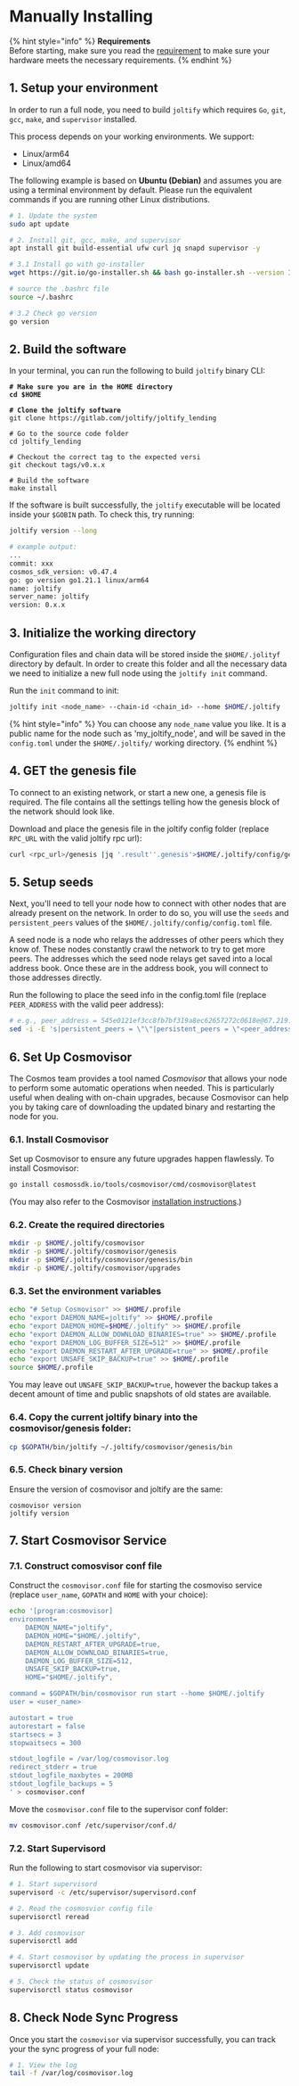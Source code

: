 # Manually Installing

{% hint style="info" %}
**Requirements**\
Before starting, make sure you read the [requirement](requirements.md) to make sure your hardware meets the necessary requirements.
{% endhint %}

## 1. Setup your environment

In order to run a full node, you need to build `joltify` which requires `Go`, `git`, `gcc`, `make`, and `supervisor` installed.

This process depends on your working environments. We support:

* Linux/arm64
* Linux/amd64

The following example is based on **Ubuntu (Debian)** and assumes you are using a terminal environment by default. Please run the equivalent commands if you are running other Linux distributions.&#x20;

```sh
# 1. Update the system
sudo apt update
```

```sh
# 2. Install git, gcc, make, and supervisor
apt install git build-essential ufw curl jq snapd supervisor -y
```

```sh
# 3.1 Install go with go-installer
wget https://git.io/go-installer.sh && bash go-installer.sh --version 1.21.1

# source the .bashrc file
source ~/.bashrc

# 3.2 Check go version
go version
```

## 2. Build the software

In your terminal, you can run the following to build `joltify` binary CLI:&#x20;

<pre class="language-sh"><code class="lang-sh"><strong># Make sure you are in the HOME directory
</strong><strong>cd $HOME
</strong><strong>
</strong><strong># Clone the joltify software
</strong>git clone https://gitlab.com/joltify/joltify_lending

# Go to the source code folder
cd joltify_lending

# Checkout the correct tag to the expected versi
git checkout tags/v0.x.x

# Build the software
make install
</code></pre>

If the software is built successfully, the `joltify` executable will be located inside your `$GOBIN` path. To check this, try running:

```sh
joltify version --long

# example output:
...
commit: xxx
cosmos_sdk_version: v0.47.4
go: go version go1.21.1 linux/arm64
name: joltify
server_name: joltify
version: 0.x.x
```

## 3. Initialize the working directory

Configuration files and chain data will be stored inside the `$HOME/.jolityf` directory by default. In order to create this folder and all the necessary data we need to initialize a new full node using the `joltify init` command.

Run the `init` command to init:

```sh
joltify init <node_name> --chain-id <chain_id> --home $HOME/.joltify
```

{% hint style="info" %}
You can choose any `node_name` value you like. It is a public name for the node such as 'my\_joltify\_node', and will be saved in the `config.toml` under the `$HOME/.joltify/` working directory.
{% endhint %}

## 4. GET the genesis file

To connect to an existing network, or start a new one, a genesis file is required. The file contains all the settings telling how the genesis block of the network should look like.

Download and place the genesis file in the joltify config folder (replace `RPC_URL` with the valid joltify rpc url):

```sh
curl <rpc_url>/genesis |jq '.result''.genesis'>$HOME/.joltify/config/genesis.json
```

## 5. Setup seeds

Next, you'll need to tell your node how to connect with other nodes that are already present on the network. In order to do so, you will use the `seeds` and `persistent_peers` values of the `$HOME/.joltify/config/config.toml` file.

A seed node is a node who relays the addresses of other peers which they know of. These nodes constantly crawl the network to try to get more peers. The addresses which the seed node relays get saved into a local address book. Once these are in the address book, you will connect to those addresses directly.

Run the following to place the seed info in the config.toml file (replace `PEER_ADDRESS` with the valid peer address):

```sh
# e.g., peer_address = 545e0121ef3cc8fb7bf319a8ec62657272c0618e@67.219.103.128:26656
sed -i -E 's|persistent_peers = \"\"|persistent_peers = \"<peer_address>\"|g' $HOME/.joltify/config/config.toml
```

## 6. Set Up Cosmovisor

The Cosmos team provides a tool named _Cosmovisor_ that allows your node to perform some automatic operations when needed. This is particularly useful when dealing with on-chain upgrades, because Cosmovisor can help you by taking care of downloading the updated binary and restarting the node for you.

### 6.1. Install Cosmovisor

Set up Cosmovisor to ensure any future upgrades happen flawlessly. To install Cosmovisor:

```sh
go install cosmossdk.io/tools/cosmovisor/cmd/cosmovisor@latest
```

(You may also refer to the Cosmovisor [installation instructions](https://github.com/cosmos/cosmos-sdk/tree/main/tools/cosmovisor#installation).)

### 6.2. Create the required directories

```sh
mkdir -p $HOME/.joltify/cosmovisor
mkdir -p $HOME/.joltify/cosmovisor/genesis
mkdir -p $HOME/.joltify/cosmovisor/genesis/bin
mkdir -p $HOME/.joltify/cosmovisor/upgrades
```

### 6.3. Set the environment variables

```sh
echo "# Setup Cosmovisor" >> $HOME/.profile
echo "export DAEMON_NAME=joltify" >> $HOME/.profile
echo "export DAEMON_HOME=$HOME/.joltify" >> $HOME/.profile
echo "export DAEMON_ALLOW_DOWNLOAD_BINARIES=true" >> $HOME/.profile
echo "export DAEMON_LOG_BUFFER_SIZE=512" >> $HOME/.profile
echo "export DAEMON_RESTART_AFTER_UPGRADE=true" >> $HOME/.profile
echo "export UNSAFE_SKIP_BACKUP=true" >> $HOME/.profile
source $HOME/.profile
```

You may leave out `UNSAFE_SKIP_BACKUP=true`, however the backup takes a decent amount of time and public snapshots of old states are available.

### 6.4. Copy the current joltify binary into the cosmovisor/genesis folder:

```sh
cp $GOPATH/bin/joltify ~/.joltify/cosmovisor/genesis/bin
```

### 6.5. Check binary version

Ensure the version of cosmovisor and joltify are the same:

```
cosmovisor version
joltify version
```

## 7. Start Cosmovisor Service

### 7.1. Construct comosvisor conf file

Construct the `cosmovisor.conf` file for starting the cosmoviso service (replace `user_name`, `GOPATH` and `HOME` with your choice):

```sh
echo '[program:cosmovisor]
environment=
    DAEMON_NAME="joltify",
    DAEMON_HOME="$HOME/.joltify",
    DAEMON_RESTART_AFTER_UPGRADE=true,
    DAEMON_ALLOW_DOWNLOAD_BINARIES=true,
    DAEMON_LOG_BUFFER_SIZE=512,
    UNSAFE_SKIP_BACKUP=true,
    HOME="$HOME/.joltify",

command = $GOPATH/bin/cosmovisor run start --home $HOME/.joltify
user = <user_name>

autostart = true
autorestart = false
startsecs = 3
stopwaitsecs = 300

stdout_logfile = /var/log/cosmovisor.log
redirect_stderr = true
stdout_logfile_maxbytes = 200MB
stdout_logfile_backups = 5
' > cosmovisor.conf
```

Move the `cosmovisor.conf` file to the supervisor conf folder:

```sh
mv cosmovisor.conf /etc/supervisor/conf.d/
```

### 7.2. Start Supervisord

Run the following to start cosmovisor via supervisor:

```sh
# 1. Start supervisord
supervisord -c /etc/supervisor/supervisord.conf

# 2. Read the cosmosvior config file
supervisorctl reread

# 3. Add cosmovisor
supervisorctl add

# 4. Start cosmovisor by updating the process in supervisor
supervisorctl update

# 5. Check the status of cosmosvisor
supervisorctl status cosmovisor
```

## 8. Check Node Sync Progress

Once you start the `cosmovisor` via supervisor successfully, you can track your the sync progress of your full node:

```sh
# 1. View the log
tail -f /var/log/cosmovisor.log
```
